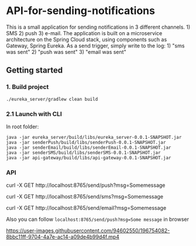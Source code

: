 # API-for-sending-notifications
This is a small application for sending notifications in 3 different channels. 1) SMS 2) push 3) e-mail. The application is built on a microservice architecture on the Spring Cloud stack, using components such as Gateway, Spring Eureka. As a send trigger, simply write to the log: 1) "sms was sent" 2) "push was sent"  3) "email was sent"

## Getting started
### 1. Build project
```shell
./eureka_server/gradlew clean build
```
### 2.1 Launch with CLI
In root folder:
```shell
java -jar eureka_server/build/libs/eureka_server-0.0.1-SNAPSHOT.jar
java -jar senderPush/build/libs/senderPush-0.0.1-SNAPSHOT.jar
java -jar senderEmail/build/libs/senderEmail-0.0.1-SNAPSHOT.jar
java -jar senderSMS/build/libs/senderSMS-0.0.1-SNAPSHOT.jar
java -jar api-gateway/build/libs/api-gateway-0.0.1-SNAPSHOT.jar

```
### API
curl -X GET http://localhost:8765/send/push\?msg\=Somemessage

curl -X GET http://localhost:8765/send/sms\?msg\=Somemessage

curl -X GET http://localhost:8765/send/email\?msg\=Somemessage


Also you can follow `localhost:8765/send/push?msg=Some message` in browser




https://user-images.githubusercontent.com/94602550/196754082-8bbc11ff-9704-4a7e-ac14-a09de4b99d4f.mp4

